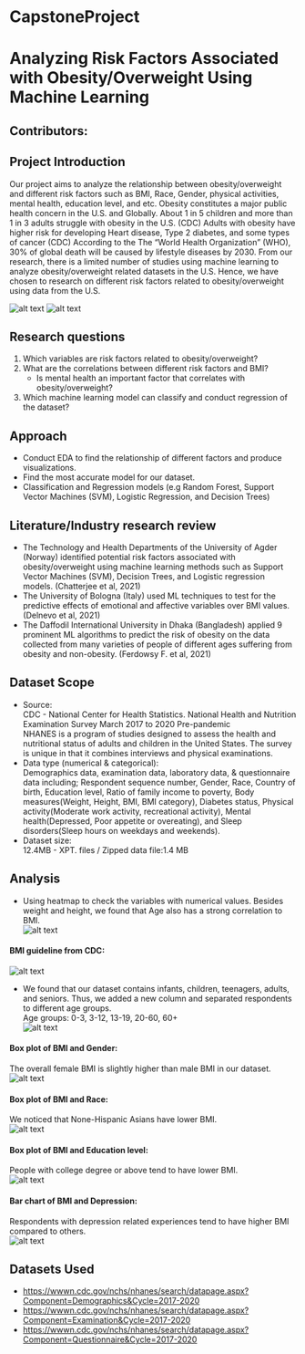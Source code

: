 # CapstoneProject
# Analyzing Risk Factors Associated  with Obesity/Overweight Using Machine Learning

## Contributors:


## Project Introduction
Our project aims to analyze the relationship between obesity/overweight and different risk factors such as BMI, Race, Gender, physical activities, mental health, education level, and etc. Obesity constitutes a major public health concern in the U.S. and Globally. About 1 in 5 children and more than 1 in 3 adults struggle with obesity in the U.S. (CDC) Adults with obesity have higher risk for developing Heart disease, Type 2 diabetes, and some types of cancer (CDC) According to the The “World Health Organization” (WHO), 30% of global death will be caused by lifestyle diseases by 2030. From our research, there is a limited number of studies using machine learning to analyze obesity/overweight related datasets in the U.S. Hence, we have chosen to research on different risk factors related to obesity/overweight using data from the U.S.<br/>

![alt text](https://www.cdc.gov/obesity/about-obesity/images/1in5-1in3.jpg)
![alt text](https://www.cdc.gov/obesity/about-obesity/images/higher-risk.jpg)

## Research questions
1. Which variables are risk factors related to obesity/overweight?<br/>
2. What are the correlations between different risk factors and BMI?<br/>
    - Is mental health an important factor that correlates with obesity/overweight?<br/>
3. Which machine learning model can classify and conduct regression of the dataset?<br/>

## Approach
- Conduct EDA to find the relationship of different factors and produce visualizations. <br/>
- Find the most accurate model for our dataset. <br />
- Classification and Regression models (e.g Random Forest, Support Vector Machines (SVM), Logistic Regression, and Decision Trees)<br/>

## Literature/Industry research review
- The Technology and Health Departments of the University of Agder (Norway) identified potential risk factors associated with obesity/overweight using machine learning methods such as Support Vector Machines (SVM), Decision Trees, and Logistic regression models. (Chatterjee et al, 2021)
- The University of Bologna (Italy) used ML techniques to test for the predictive effects of emotional and affective variables over BMI values. (Delnevo et al, 2021)
- The Daffodil International University in Dhaka (Bangladesh) applied 9 prominent ML algorithms to predict the risk of obesity on the data collected from many varieties of people of different ages suffering from obesity and non-obesity. (Ferdowsy F. et al, 2021)



## Dataset Scope
- Source: <br/>
CDC - National Center for Health Statistics. National Health and Nutrition Examination Survey  March 2017 to 2020 Pre-pandemic<br/>
NHANES is a program of studies designed to assess the health and nutritional status of adults and children in the United States. 
The survey is unique in that it combines interviews and physical examinations. <br/>
- Data type (numerical & categorical): <br/>
Demographics data, examination data, laboratory data, & questionnaire data including; Respondent sequence number, Gender, Race, Country of birth, Education level, Ratio of family income to poverty, Body measures(Weight, Height, BMI, BMI category), Diabetes status, Physical activity(Moderate work activity, recreational activity), Mental health(Depressed, Poor appetite or overeating), and Sleep disorders(Sleep hours on weekdays and weekends). <br/>
- Dataset size:<br/>
12.4MB - XPT. files / Zipped data file:1.4 MB<br/>

## Analysis
- Using heatmap to check the variables with numerical values. Besides weight and height, we found that Age also has a strong correlation to BMI.<br/>
![alt text](https://github.com/DATA606Project-TeamS/CapstoneProject-ObesityandML/blob/main/Output/Heatmap.png)
#### BMI guideline from CDC:<br/>
![alt text](https://github.com/DATA606Project-TeamS/CapstoneProject-ObesityandML/blob/main/Output/BMI%20guide.png)<br/>
- We found that our dataset contains infants, children, teenagers, adults, and seniors. Thus, we added a new column and separated respondents to different age groups.<br /> Age groups: 0-3, 3-12, 13-19, 20-60, 60+ <br />
![alt text](https://github.com/DATA606Project-TeamS/CapstoneProject-ObesityandML/blob/main/Output/Age%20groups.png)<br/>
#### Box plot of BMI and Gender:<br/> 
The overall female BMI is slightly higher than male BMI in our dataset.<br/>
![alt text](https://github.com/DATA606Project-TeamS/CapstoneProject-ObesityandML/blob/main/Output/BMI%26Gender-boxplot.png)
#### Box plot of BMI and Race:<br/> 
We noticed that None-Hispanic Asians have lower BMI.<br/>
![alt text](https://github.com/DATA606Project-TeamS/CapstoneProject-ObesityandML/blob/main/Output/BMI%26Race-boxplot.png)
#### Box plot of BMI and Education level:<br/> 
People with college degree or above tend to have lower BMI.<br/>
![alt text](https://github.com/DATA606Project-TeamS/CapstoneProject-ObesityandML/blob/main/Output/BMI%26EducationLevel.png)
#### Bar chart of BMI and Depression:<br/> 
Respondents with depression related experiences tend to have higher BMI compared to others.<br/>
![alt text](https://github.com/DATA606Project-TeamS/CapstoneProject-ObesityandML/blob/main/Output/BMI%26Depression.png)

## Datasets Used
- https://wwwn.cdc.gov/nchs/nhanes/search/datapage.aspx?Component=Demographics&Cycle=2017-2020
- https://wwwn.cdc.gov/nchs/nhanes/search/datapage.aspx?Component=Examination&Cycle=2017-2020
- https://wwwn.cdc.gov/nchs/nhanes/search/datapage.aspx?Component=Questionnaire&Cycle=2017-2020

